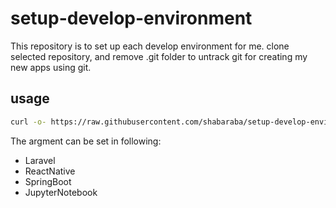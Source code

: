 # setup-develop-environment
This repository is to set up each develop environment for me.
clone selected repository, and remove .git folder to untrack git for creating my new apps using git.

## usage
```sh
curl -o- https://raw.githubusercontent.com/shabaraba/setup-develop-environment/main/init.sh | bash -s laravel
```

The argment can be set in following:
- Laravel
- ReactNative
- SpringBoot
- JupyterNotebook
